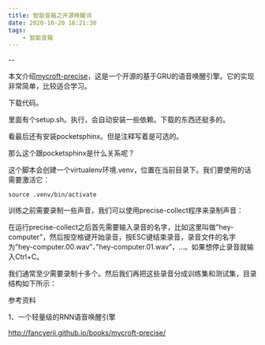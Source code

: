```yaml
---
title: 智能音箱之开源唤醒词
date: 2020-10-20 16:21:30
tags:
	- 智能音箱
---
```


--

本文介绍[mycroft-precise](https://github.com/MycroftAI/mycroft-precise)，这是一个开源的基于GRU的语音唤醒引擎。它的实现非常简单，比较适合学习。

下载代码。

里面有个setup.sh。执行，会自动安装一些依赖。下载的东西还挺多的。

看最后还有安装pocketsphinx。但是注释写着是可选的。

那么这个跟pocketsphinx是什么关系呢？

这个脚本会创建一个virtualenv环境.venv，位置在当前目录下。我们要使用的话需要激活它：

```
source .venv/bin/activate
```

训练之前需要录制一些声音，我们可以使用precise-collect程序来录制声音：

在运行precise-collect之后首先需要输入录音的名字，比如这里叫做”hey-computer”，然后按空格键开始录音，按ESC键结束录音，录音文件的名字为”hey-computer.00.wav”、”hey-computer.01.wav”，…。如果想停止录音就输入Ctrl+C。

我们通常至少需要录制十多个。然后我们再把这些录音分成训练集和测试集，目录结构如下所示：



参考资料

1、一个轻量级的RNN语音唤醒引擎

http://fancyerii.github.io/books/mycroft-precise/


